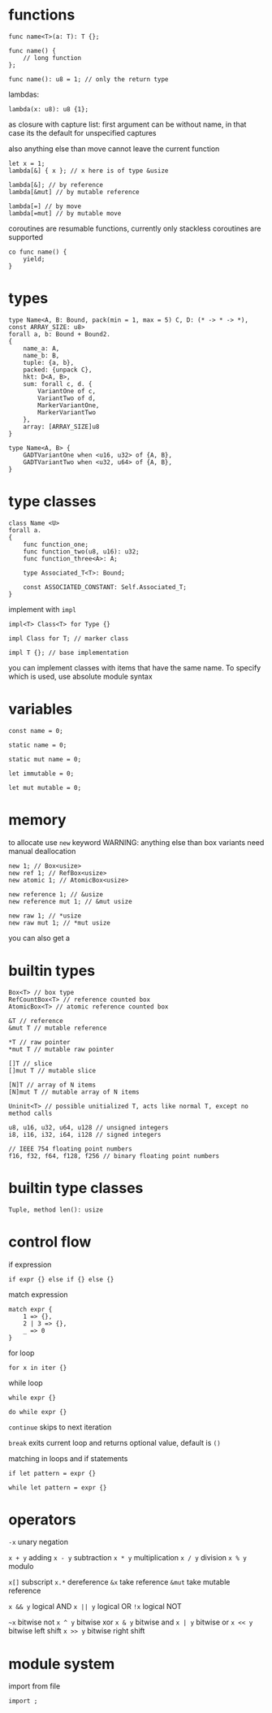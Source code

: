 # functions

```
func name<T>(a: T): T {};

func name() {
    // long function
};

func name(): u8 = 1; // only the return type
```

lambdas:

```
lambda(x: u8): u8 {1};
```

as closure with capture list:
first argument can be without name, in that case its the default for unspecified
captures

also anything else than move cannot leave the current function

```
let x = 1;
lambda[&] { x }; // x here is of type &usize

lambda[&]; // by reference
lambda[&mut] // by mutable reference

lambda[=] // by move
lambda[=mut] // by mutable move
```

coroutines are resumable functions, currently only stackless coroutines
are supported

```
co func name() {
    yield;
}
```
# types

```
type Name<A, B: Bound, pack(min = 1, max = 5) C, D: (* -> * -> *), const ARRAY_SIZE: u8>
forall a, b: Bound + Bound2.
{
    name_a: A,
    name_b: B,
    tuple: {a, b},
    packed: {unpack C},
    hkt: D<A, B>,
    sum: forall c, d. {
        VariantOne of c,
        VariantTwo of d,
        MarkerVariantOne,
        MarkerVariantTwo
    },
    array: [ARRAY_SIZE]u8
}

type Name<A, B> {
    GADTVariantOne when <u16, u32> of {A, B},
    GADTVariantTwo when <u32, u64> of {A, B},
}
```

# type classes
```
class Name <U>
forall a.
{
    func function_one;
    func function_two(u8, u16): u32;
    func function_three<A>: A;

    type Associated_T<T>: Bound;

    const ASSOCIATED_CONSTANT: Self.Associated_T;
}
```

implement with ``impl``

```
impl<T> Class<T> for Type {}

impl Class for T; // marker class

impl T {}; // base implementation
```

you can implement classes with items that have the same name. To specify which
is used, use absolute module syntax

# variables

```
const name = 0;

static name = 0;

static mut name = 0;
```

```
let immutable = 0;

let mut mutable = 0;
```

# memory

to allocate use `new` keyword
WARNING: anything else than box variants need manual deallocation
```
new 1; // Box<usize>
new ref 1; // RefBox<usize>
new atomic 1; // AtomicBox<usize>

new reference 1; // &usize
new reference mut 1; // &mut usize

new raw 1; // *usize
new raw mut 1; // *mut usize
```

you can also get a

# builtin types

```
Box<T> // box type
RefCountBox<T> // reference counted box
AtomicBox<T> // atomic reference counted box

&T // reference
&mut T // mutable reference

*T // raw pointer
*mut T // mutable raw pointer

[]T // slice
[]mut T // mutable slice

[N]T // array of N items
[N]mut T // mutable array of N items

Uninit<T> // possible unitialized T, acts like normal T, except no method calls

u8, u16, u32, u64, u128 // unsigned integers
i8, i16, i32, i64, i128 // signed integers

// IEEE 754 floating point numbers
f16, f32, f64, f128, f256 // binary floating point numbers
```

# builtin type classes

```
Tuple, method len(): usize
```

# control flow

if expression

```
if expr {} else if {} else {}
```

match expression

```
match expr {
    1 => {},
    2 | 3 => {},
    _ => 0
}
```

for loop

```
for x in iter {}
```

while loop

```
while expr {}

do while expr {}
```

`continue` skips to next iteration

`break` exits current loop and returns optional value, default is `()`

matching in loops and if statements

```
if let pattern = expr {}

while let pattern = expr {}
```

# operators

`-x` unary negation

`x + y` adding
`x - y` subtraction
`x * y` multiplication
`x / y` division
`x % y` modulo

`x[]` subscript
`x.*` dereference
`&x` take reference
`&mut` take mutable reference

`x && y` logical AND
`x || y` logical OR
`!x` logical NOT

`~x` bitwise not
`x ^ y` bitwise xor
`x & y` bitwise and
`x | y` bitwise or
`x << y` bitwise left shift
`x >> y` bitwise right shift

# module system

import from file
```
import ;
```
